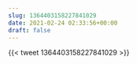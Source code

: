 ```yaml
---
slug: 1364403158227841029
date: 2021-02-24 02:33:56+00:00
draft: false
---
```


{{< tweet 1364403158227841029 >}}
